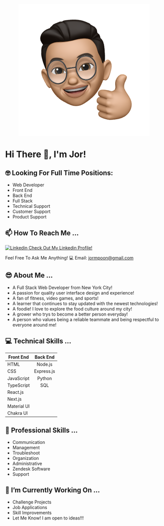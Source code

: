 <p align="center" >
  <img src="/img/JMPlogo.png">
</p>



# Hi There 👋, I'm Jor! 

## 🤓 Looking For Full Time Positions:

- Web Developer
- Front End
- Back End
- Full Stack
- Technical Support
- Customer Support
- Product Support


## 📫 How To Reach Me ...

<i class="fab fa-linkedin"></i> [![Linkedin](https://i.stack.imgur.com/gVE0j.png) Check Out My Linkedin Profile!](https://www.linkedin.com/in/jor-ming-poon/)

Feel Free To Ask Me Anything!
💻 Email: jormpoon@gmail.com  

##  😎 About Me ...

- A Full Stack Web Developer from New York City!
- A passion for quality user interface design and experience!
- A fan of fitness, video games, and sports!
- A learner that continues to stay updated with the newest technologies!
- A foodie! I love to explore the food culture around my city!
- A grower who trys to become a better person everyday!
- A person who values being a reliable teammate and being respectful to everyone around me!

## 💻 Technical Skills ...

| Front End       | Back End          |
| ------------- |:-------------:| 
| HTML     | Node.js | 
| CSS     | Express.js     |  
| JavaScript |   Python  |   
| TypeScript |     SQL |
| React.js |     
| Next.js |     
| Material UI |
| Chakra UI |

## 🥸 Professional Skills ...

- Communication
- Management
- Troubleshoot
- Organization
- Administrative
- Zendesk Software
- Support

## 🔭 I’m Currently Working On ...

- Challenge Projects
- Job Applications
- Skill Improvements
- Let Me Know! I am open to ideas!!!
<!--
**JorPoon/JorPoon** is a ✨ _special_ ✨ repository because its `README.md` (this file) appears on your GitHub profile.

- 
- 🌱 I’m currently learning ...
- 🤔 I’m looking for help with ...
-->
